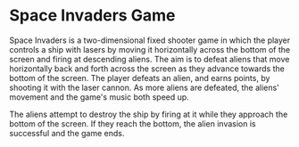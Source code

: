 # Space Invaders Game 
Space Invaders is a two-dimensional fixed shooter game in which the player controls a ship with lasers by moving it horizontally across the bottom of the screen and firing at descending aliens. The aim is to defeat aliens that move horizontally back and forth across the screen as they advance towards the bottom of the screen. The player defeats an alien, and earns points, by shooting it with the laser cannon. As more aliens are defeated, the aliens' movement and the game's music both speed up.

The aliens attempt to destroy the ship by firing at it while they approach the bottom of the screen. If they reach the bottom, the alien invasion is successful and the game ends. 
